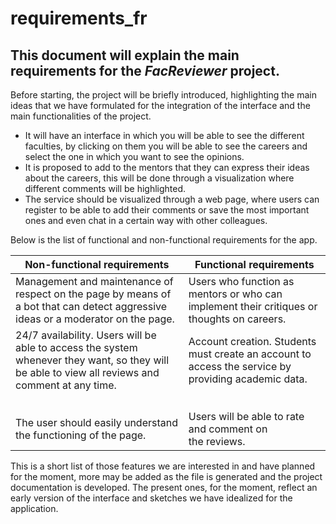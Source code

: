 
# requirements_fr
## This document will explain the main requirements for the *FacReviewer* project.


Before starting, the project will be briefly introduced, highlighting the main ideas that we have formulated for the integration of the interface and the main functionalities of the project.

 - It will have an interface in which you will be able to see the different faculties, by clicking on them you will be able to see the careers and select the one in which you want to see the opinions.
 - It is proposed to add to the mentors that they can express their ideas about the careers, this will be done through a visualization where different comments will be highlighted.
 - The service should be visualized through a web page, where users can register to be able to add their comments or save the most important ones and even chat in a certain way with other colleagues.
 
 Below is the list of functional and non-functional requirements for the app.
 
| Non-functional requirements | Functional requirements |
|--|--|
| Management and maintenance of respect on the page by means of a bot that can detect aggressive ideas or a moderator on the page. | Users who function as mentors or who can implement their critiques or thoughts on careers.|
| 24/7 availability. Users will be able to access the system whenever they want, so they will be able to view all reviews and comment at any time. |Account creation. Students must create an account to access the service by providing academic data. |
|  | |
|  | |
|  | |
|  | |
|The user should easily understand the functioning of the page.  |Users will be able to rate and comment on the reviews. |

This is a short list of those features we are interested in and have planned for the moment, more may be added as the file is generated and the project documentation is developed. The present ones, for the moment, reflect an early version of the interface and sketches we have idealized for the application.